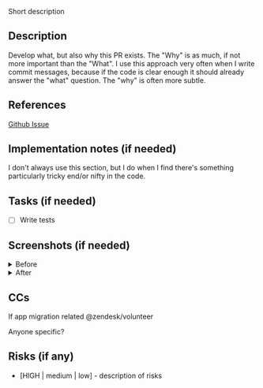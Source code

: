 Short description

## Description
Develop what, but also why this PR exists. The "Why" is as much, if not more important than the "What". I use this approach very often when I write commit messages, because if the code is clear enough it should already answer the "what" question. The "why" is often more subtle.

## References
[Github Issue](https://github.com/zendesk/volunteer_portal/issues/XX)

## Implementation notes (if needed)
I don't always use this section, but I do when I find there's something particularly tricky end/or nifty in the code.

## Tasks (if needed)
- [ ] Write tests

## Screenshots (if needed)
<details>
<summary>Before</summary>
<img src="drag_and_drop_snapshot_from_desktop_1.png">
</details>

<details>
<summary>After</summary>
<img src="drag_and_drop_snapshot_from_desktop_1.png">
</details>

## CCs

If app migration related
@zendesk/volunteer

Anyone specific?

## Risks (if any)
* [HIGH | medium | low] - description of risks
